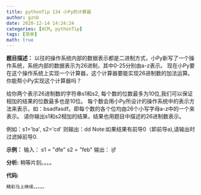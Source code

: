 ```yaml
---
title: pythonTip 134 小Py的计算器
author: gznb
date: 2020-12-14 14:24:24
categories: [ACM, pythonTip]
tags: [简单]
math: true
---
```


**题目描述：**
 以往的操作系统内部的数据表示都是二进制方式，小Py新写了一个操作系统，系统内部的数据表示为26进制，其中0-25分别由a-z表示。
现在小Py要在这个操作系统上实现一个计算器，这个计算器要能实现26进制数的加法运算。你能帮小Py实现这个计算器吗？

给你两个表示26进制数的字符串s1和s2, 每个数的位数最多为10位,我们可以保证相加的结果的位数最多也是10位。 每个数会用小Py所设计的操作系统中的表示方法来表示，如：bsadfasdf。即每个数的各个位均由26个小写字母a-z中的一个来表示。 请你输出s1和s2相加的结果，结果也用题目中描述的26进制数表示。

例如：s1='ba', s2='cd'
则输出：dd
Note:如果结果有前导0（即前导a),请输出时过滤掉前导0.

**示例：**
输入：
s1 = "dfe"
s2 = "feb"
输出：
ijf


**分析:**
稍等片刻。。。。

**代码:**
```python
精彩马上继续。。。。。
```
